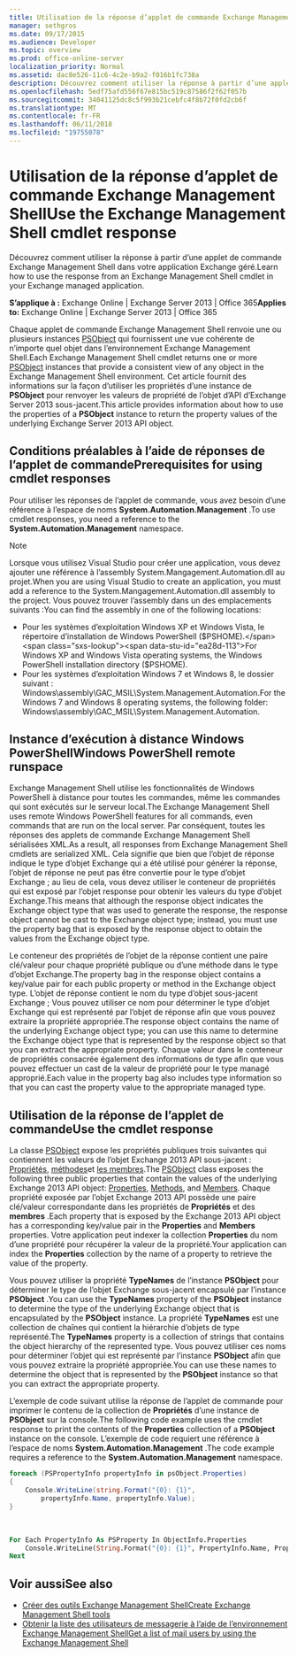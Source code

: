 ```yaml
---
title: Utilisation de la réponse d’applet de commande Exchange Management Shell
manager: sethgros
ms.date: 09/17/2015
ms.audience: Developer
ms.topic: overview
ms.prod: office-online-server
localization_priority: Normal
ms.assetid: dac8e526-11c6-4c2e-b9a2-f016b1fc738a
description: Découvrez comment utiliser la réponse à partir d’une applet de commande Exchange Management Shell dans votre application Exchange géré.
ms.openlocfilehash: 5edf75afd556f67e815bc519c87586f2f62f057b
ms.sourcegitcommit: 34041125dc8c5f993b21cebfc4f8b72f0fd2cb6f
ms.translationtype: MT
ms.contentlocale: fr-FR
ms.lasthandoff: 06/11/2018
ms.locfileid: "19755078"
---
```

# <a name="use-the-exchange-management-shell-cmdlet-response"></a><span data-ttu-id="ea28d-103">Utilisation de la réponse d’applet de commande Exchange Management Shell</span><span class="sxs-lookup"><span data-stu-id="ea28d-103">Use the Exchange Management Shell cmdlet response</span></span>

<span data-ttu-id="ea28d-104">Découvrez comment utiliser la réponse à partir d’une applet de commande Exchange Management Shell dans votre application Exchange géré.</span><span class="sxs-lookup"><span data-stu-id="ea28d-104">Learn how to use the response from an Exchange Management Shell cmdlet in your Exchange managed application.</span></span>
  
<span data-ttu-id="ea28d-105">**S’applique à :** Exchange Online | Exchange Server 2013 | Office 365</span><span class="sxs-lookup"><span data-stu-id="ea28d-105">**Applies to:** Exchange Online | Exchange Server 2013 | Office 365</span></span>
  
<span data-ttu-id="ea28d-106">Chaque applet de commande Exchange Management Shell renvoie une ou plusieurs instances [PSObject](http://msdn.microsoft.com/en-us/library/system.management.automation.psobject%28VS.85%29.aspx) qui fournissent une vue cohérente de n’importe quel objet dans l’environnement Exchange Management Shell.</span><span class="sxs-lookup"><span data-stu-id="ea28d-106">Each Exchange Management Shell cmdlet returns one or more [PSObject](http://msdn.microsoft.com/en-us/library/system.management.automation.psobject%28VS.85%29.aspx) instances that provide a consistent view of any object in the Exchange Management Shell environment.</span></span> <span data-ttu-id="ea28d-107">Cet article fournit des informations sur la façon d’utiliser les propriétés d’une instance de **PSObject** pour renvoyer les valeurs de propriété de l’objet d’API d’Exchange Server 2013 sous-jacent.</span><span class="sxs-lookup"><span data-stu-id="ea28d-107">This article provides information about how to use the properties of a **PSObject** instance to return the property values of the underlying Exchange Server 2013 API object.</span></span> 
  
## <a name="prerequisites-for-using-cmdlet-responses"></a><span data-ttu-id="ea28d-108">Conditions préalables à l’aide de réponses de l’applet de commande</span><span class="sxs-lookup"><span data-stu-id="ea28d-108">Prerequisites for using cmdlet responses</span></span>
<span data-ttu-id="ea28d-109"><a name="prerequisites_bk"> </a></span><span class="sxs-lookup"><span data-stu-id="ea28d-109"></span></span>

<span data-ttu-id="ea28d-110">Pour utiliser les réponses de l’applet de commande, vous avez besoin d’une référence à l’espace de noms **System.Automation.Management** .</span><span class="sxs-lookup"><span data-stu-id="ea28d-110">To use cmdlet responses, you need a reference to the **System.Automation.Management** namespace.</span></span> 
  
> [!NOTE]
>  <span data-ttu-id="ea28d-111">Lorsque vous utilisez Visual Studio pour créer une application, vous devez ajouter une référence à l’assembly System.Mangagement.Automation.dll au projet.</span><span class="sxs-lookup"><span data-stu-id="ea28d-111">When you are using Visual Studio to create an application, you must add a reference to the System.Mangagement.Automation.dll assembly to the project.</span></span> <span data-ttu-id="ea28d-112">Vous pouvez trouver l’assembly dans un des emplacements suivants :</span><span class="sxs-lookup"><span data-stu-id="ea28d-112">You can find the assembly in one of the following locations:</span></span> 
> - <span data-ttu-id="ea28d-113">Pour les systèmes d’exploitation Windows XP et Windows Vista, le répertoire d’installation de Windows PowerShell ($PSHOME).</span><span class="sxs-lookup"><span data-stu-id="ea28d-113">For Windows XP and Windows Vista operating systems, the Windows PowerShell installation directory ($PSHOME).</span></span> 
> - <span data-ttu-id="ea28d-114">Pour les systèmes d’exploitation Windows 7 et Windows 8, le dossier suivant : Windows\assembly\GAC_MSIL\System.Management.Automation.</span><span class="sxs-lookup"><span data-stu-id="ea28d-114">For the Windows 7 and Windows 8 operating systems, the following folder: Windows\assembly\GAC_MSIL\System.Management.Automation.</span></span> 
  
## <a name="windows-powershell-remote-runspace"></a><span data-ttu-id="ea28d-115">Instance d’exécution à distance Windows PowerShell</span><span class="sxs-lookup"><span data-stu-id="ea28d-115">Windows PowerShell remote runspace</span></span>
<span data-ttu-id="ea28d-116"><a name="usingremoterunspace_bk"> </a></span><span class="sxs-lookup"><span data-stu-id="ea28d-116"></span></span>

<span data-ttu-id="ea28d-117">Exchange Management Shell utilise les fonctionnalités de Windows PowerShell à distance pour toutes les commandes, même les commandes qui sont exécutés sur le serveur local.</span><span class="sxs-lookup"><span data-stu-id="ea28d-117">The Exchange Management Shell uses remote Windows PowerShell features for all commands, even commands that are run on the local server.</span></span> <span data-ttu-id="ea28d-118">Par conséquent, toutes les réponses des applets de commande Exchange Management Shell sérialisées XML.</span><span class="sxs-lookup"><span data-stu-id="ea28d-118">As a result, all responses from Exchange Management Shell cmdlets are serialized XML.</span></span> <span data-ttu-id="ea28d-119">Cela signifie que bien que l’objet de réponse indique le type d’objet Exchange qui a été utilisé pour générer la réponse, l’objet de réponse ne peut pas être convertie pour le type d’objet Exchange ; au lieu de cela, vous devez utiliser le conteneur de propriétés qui est exposé par l’objet response pour obtenir les valeurs du type d’objet Exchange.</span><span class="sxs-lookup"><span data-stu-id="ea28d-119">This means that although the response object indicates the Exchange object type that was used to generate the response, the response object cannot be cast to the Exchange object type; instead, you must use the property bag that is exposed by the response object to obtain the values from the Exchange object type.</span></span>
  
<span data-ttu-id="ea28d-120">Le conteneur des propriétés de l’objet de la réponse contient une paire clé/valeur pour chaque propriété publique ou d’une méthode dans le type d’objet Exchange.</span><span class="sxs-lookup"><span data-stu-id="ea28d-120">The property bag in the response object contains a key/value pair for each public property or method in the Exchange object type.</span></span> <span data-ttu-id="ea28d-121">L’objet de réponse contient le nom du type d’objet sous-jacent Exchange ; Vous pouvez utiliser ce nom pour déterminer le type d’objet Exchange qui est représenté par l’objet de réponse afin que vous pouvez extraire la propriété appropriée.</span><span class="sxs-lookup"><span data-stu-id="ea28d-121">The response object contains the name of the underlying Exchange object type; you can use this name to determine the Exchange object type that is represented by the response object so that you can extract the appropriate property.</span></span> <span data-ttu-id="ea28d-122">Chaque valeur dans le conteneur de propriétés consacrée également des informations de type afin que vous pouvez effectuer un cast de la valeur de propriété pour le type managé approprié.</span><span class="sxs-lookup"><span data-stu-id="ea28d-122">Each value in the property bag also includes type information so that you can cast the property value to the appropriate managed type.</span></span>
  
## <a name="use-the-cmdlet-response"></a><span data-ttu-id="ea28d-123">Utilisation de la réponse de l’applet de commande</span><span class="sxs-lookup"><span data-stu-id="ea28d-123">Use the cmdlet response</span></span>
<span data-ttu-id="ea28d-124"><a name="usingPSObject_bk"> </a></span><span class="sxs-lookup"><span data-stu-id="ea28d-124"></span></span>

<span data-ttu-id="ea28d-125">La classe [PSObject](http://msdn.microsoft.com/en-us/library/system.management.automation.psobject%28VS.85%29.aspx) expose les propriétés publiques trois suivantes qui contiennent les valeurs de l’objet Exchange 2013 API sous-jacent : [Propriétés](http://msdn.microsoft.com/en-us/library/system.management.automation.psobject.properties%28VS.85%29.aspx), [méthodes](http://msdn.microsoft.com/en-us/library/system.management.automation.psobject.methods%28VS.85%29.aspx)et [les membres](http://msdn.microsoft.com/en-us/library/system.management.automation.psobject.members%28VS.85%29.aspx).</span><span class="sxs-lookup"><span data-stu-id="ea28d-125">The [PSObject](http://msdn.microsoft.com/en-us/library/system.management.automation.psobject%28VS.85%29.aspx) class exposes the following three public properties that contain the values of the underlying Exchange 2013 API object: [Properties](http://msdn.microsoft.com/en-us/library/system.management.automation.psobject.properties%28VS.85%29.aspx), [Methods](http://msdn.microsoft.com/en-us/library/system.management.automation.psobject.methods%28VS.85%29.aspx), and [Members](http://msdn.microsoft.com/en-us/library/system.management.automation.psobject.members%28VS.85%29.aspx).</span></span> <span data-ttu-id="ea28d-126">Chaque propriété exposée par l’objet Exchange 2013 API possède une paire clé/valeur correspondante dans les propriétés de **Propriétés** et des **membres** .</span><span class="sxs-lookup"><span data-stu-id="ea28d-126">Each property that is exposed by the Exchange 2013 API object has a corresponding key/value pair in the **Properties** and **Members** properties.</span></span> <span data-ttu-id="ea28d-127">Votre application peut indexer la collection **Properties** du nom d’une propriété pour récupérer la valeur de la propriété.</span><span class="sxs-lookup"><span data-stu-id="ea28d-127">Your application can index the **Properties** collection by the name of a property to retrieve the value of the property.</span></span> 
  
<span data-ttu-id="ea28d-128">Vous pouvez utiliser la propriété **TypeNames** de l’instance **PSObject** pour déterminer le type de l’objet Exchange sous-jacent encapsulé par l’instance **PSObject** .</span><span class="sxs-lookup"><span data-stu-id="ea28d-128">You can use the **TypeNames** property of the **PSObject** instance to determine the type of the underlying Exchange object that is encapsulated by the **PSObject** instance.</span></span> <span data-ttu-id="ea28d-129">La propriété **TypeNames** est une collection de chaînes qui contient la hiérarchie d’objets de type représenté.</span><span class="sxs-lookup"><span data-stu-id="ea28d-129">The **TypeNames** property is a collection of strings that contains the object hierarchy of the represented type.</span></span> <span data-ttu-id="ea28d-130">Vous pouvez utiliser ces noms pour déterminer l’objet qui est représenté par l’instance **PSObject** afin que vous pouvez extraire la propriété appropriée.</span><span class="sxs-lookup"><span data-stu-id="ea28d-130">You can use these names to determine the object that is represented by the **PSObject** instance so that you can extract the appropriate property.</span></span> 
  
<span data-ttu-id="ea28d-131">L’exemple de code suivant utilise la réponse de l’applet de commande pour imprimer le contenu de la collection de **Propriétés** d’une instance de **PSObject** sur la console.</span><span class="sxs-lookup"><span data-stu-id="ea28d-131">The following code example uses the cmdlet response to print the contents of the **Properties** collection of a **PSObject** instance on the console.</span></span> <span data-ttu-id="ea28d-132">L’exemple de code requiert une référence à l’espace de noms **System.Automation.Management** .</span><span class="sxs-lookup"><span data-stu-id="ea28d-132">The code example requires a reference to the **System.Automation.Management** namespace.</span></span> 
  
```cs
foreach (PSPropertyInfo propertyInfo in psObject.Properties)
{
    Console.WriteLine(string.Format("{0}: {1}",
        propertyInfo.Name, propertyInfo.Value);
}
```

<br/>

```vb
For Each PropertyInfo As PSProperty In ObjectInfo.Properties
    Console.WriteLine(String.Format("{0}: {1}", PropertyInfo.Name, PropertyInfo.Value))
Next

```

## <a name="see-also"></a><span data-ttu-id="ea28d-133">Voir aussi</span><span class="sxs-lookup"><span data-stu-id="ea28d-133">See also</span></span>

- [<span data-ttu-id="ea28d-134">Créer des outils Exchange Management Shell</span><span class="sxs-lookup"><span data-stu-id="ea28d-134">Create Exchange Management Shell tools</span></span>](create-exchange-management-shell-tools.md)   
- [<span data-ttu-id="ea28d-135">Obtenir la liste des utilisateurs de messagerie à l’aide de l’environnement Exchange Management Shell</span><span class="sxs-lookup"><span data-stu-id="ea28d-135">Get a list of mail users by using the Exchange Management Shell</span></span>](how-to-get-a-list-of-mail-users-by-using-the-exchange-management-shell.md)
    

